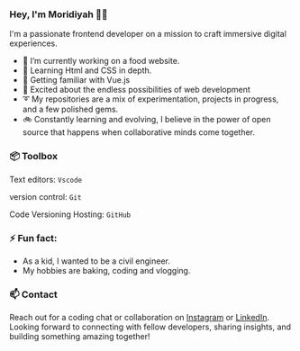 ### Hey, I'm Moridiyah 👋🏽
I'm a passionate frontend developer on a mission to craft immersive digital experiences.

- 🔭 I’m currently working on a food website.
- 🌱 Learning Html and CSS in depth.
- 💎 Getting familiar with Vue.js
- 🚀 Excited about the endless possibilities of web development
- ➰ My repositories are a mix of experimentation, projects in progress, and a few polished gems.
- 🚲 Constantly learning and evolving, I believe in the power of open source that happens when collaborative minds come together.

### 📦 Toolbox 
Text editors: `Vscode` 

version control: `Git`

Code Versioning Hosting: `GitHub`

### ⚡ Fun fact: 
- As a kid, I wanted to be a civil engineer.
- My hobbies are baking, coding and vlogging.

### 📫 Contact
 Reach out for a coding chat or collaboration on [Instagram](https://www.instagram.com/code_with_dunni?igshid=MTNiYzNiMzkwZA%3D%3D) or [LinkedIn](https://www.linkedin.com/in/moridiyah-okuniyi-58a83b291/). Looking forward to connecting with fellow developers, sharing insights, and building something amazing together!
